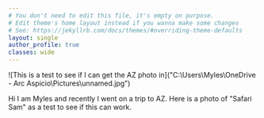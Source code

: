 ```yaml
---
# You don't need to edit this file, it's empty on purpose.
# Edit theme's home layout instead if you wanna make some changes
# See: https://jekyllrb.com/docs/themes/#overriding-theme-defaults
layout: single
author_profile: true
classes: wide
---
```



![This is a test to see if I can get the AZ photo in]("C:\Users\Myles\OneDrive - Arc Aspicio\Pictures\unnamed.jpg")

Hi I am Myles and recently I went on a trip to AZ. Here is a photo of "Safari Sam" as a test to see if this can work.

